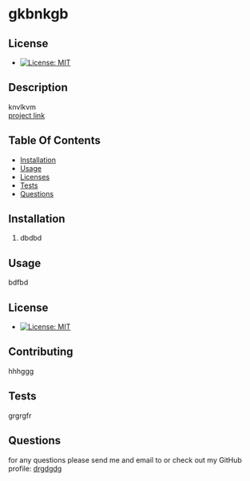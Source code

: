 
# gkbnkgb
## License
* [![License: MIT](https://img.shields.io/badge/License-MIT-yellow.svg)](https://opensource.org/licenses/MIT)
    
## Description
knvlkvm  
[project link](dbdtb)

## Table Of Contents
* [Installation](#user-content-installation)
* [Usage](#user-content-usage)
* [Licenses](#user-content-licenses)
* [Tests](#user-content-tests)
* [Questions](#user-content-questions)
    
## Installation
1. dbdbd

## Usage
bdfbd

## License
* [![License: MIT](https://img.shields.io/badge/License-MIT-yellow.svg)](https://opensource.org/licenses/MIT)
    
## Contributing
hhhggg
 
## Tests
grgrgfr

## Questions
for any questions please send me and email to <bbbbbb> or check out my GitHub profile: [drgdgdg](vgtbvtf)  



